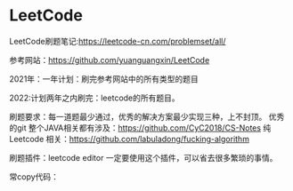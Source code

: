 # LeetCode
LeetCode刷题笔记:https://leetcode-cn.com/problemset/all/

参考网站：https://github.com/yuanguangxin/LeetCode

2021年：一年计划：刷完参考网站中的所有类型的题目

2022:计划两年之内刷完：leetcode的所有题目。

刷题要求：每一道题最少通过，优秀的解决方案最少实现三种，上不封顶。
优秀的git 整个JAVA相关都有涉及：https://github.com/CyC2018/CS-Notes
纯Leetcode 相关：https://github.com/labuladong/fucking-algorithm

刷题插件：leetcode editor 一定要使用这个插件，可以省去很多繁琐的事情。

常copy代码：
